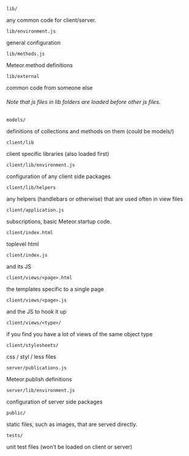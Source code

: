 ```
lib/
```
any common code for client/server.


```
lib/environment.js         
```
general configuration


```
lib/methods.js
```
Meteor.method definitions


```
lib/external               
```
common code from someone else


###### Note that js files in lib folders are loaded before other js files.

```
models/
```
definitions of collections and methods on them (could be models/)


```
client/lib                 
```
client specific libraries (also loaded first)


```
client/lib/environment.js
```
configuration of any client side packages


```
client/lib/helpers
```
any helpers (handlebars or otherwise) that are used often in view files


```
client/application.js
```
subscriptions, basic Meteor.startup code.


```
client/index.html
```
toplevel html


```
client/index.js            
```
and its JS


```
client/views/<page>.html   
```
the templates specific to a single page


```
client/views/<page>.js
```
and the JS to hook it up


```
client/views/<type>/       
```
if you find you have a lot of views of the same object type


```
client/stylesheets/        
```
css / styl / less files


```
server/publications.js     
```
Meteor.publish definitions


```
server/lib/environment.js
```
configuration of server side packages


```
public/
```
static files, such as images, that are served directly.


```
tests/
```
unit test files (won't be loaded on client or server)
